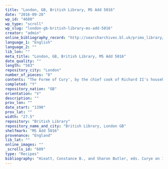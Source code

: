 ```yaml
---
title: "London, GB, British Library, MS Add 5016"
date: "2016-09-28"
wp_id: "4680"
wp_type: "scroll"
wp_slug: "london-gb-british-library-ms-add-5016"
creator: "admin"
online_bibliography_record: "http://searcharchives.bl.uk/primo_library/libweb/action/display.do?tabs=detailsTab&ct=display&fn=search&doc=IAMS032-002110532&indx=2&recIds=IAMS032-002110532&recIdxs=1&elementId=1&renderMode=poppedOut&displayMode=full&frbrVersion=&dscnt=1&frbg=&scp.scps=scope%3A%28BL%29&tab=local&dstmp=1432920711827&srt=rank&mode=Basic&dum=true&vl(freeText0)=add+5016&vid=IAMS_VU2"
language_1: "English"
language_2: ""
lib_lon: ""
meta_title: "London, GB, British Library, MS Add 5016"
date_quality: ""
length: "583"
repository_city: "London"
number_of_pieces: "8"
contents: "The Forme of Cury', by the chief cook of Richard II's household."
completed: "Y"
repository_nation: "GB"
orientation: "V"
description: ""
prov_lon: ""
date_start: "1390"
prov_lat: ""
width: "27.5"
repository: "British Library"
repository_name_and_city: "British Library, London GB"
shelfmark: "MS Add 5016"
provenance: "England"
lib_lat: ""
online_images: ""
_scrolls_id: "609"
type: "Recipes"
bibliography: "Hieatt, Constance B., and Sharon Butler, eds. Curye on Inglysch: English Culinary Manuscripts of the Fourteenth Century. Oxford: Oxford University Press, 2013."
---
```



